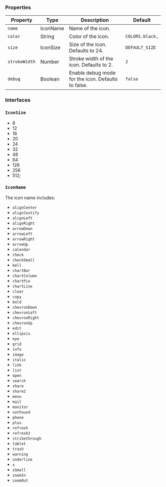 ### Properties

| Property      | Type     | Description                                        | Default         |
| ------------- | -------- | -------------------------------------------------- | --------------- |
| `name`        | IconName | Name of the icon.                                  |                 |
| `color`       | String   | Color of the icon.                                 | `COLORS.black,` |
| `size`        | IconSize | Size of the icon. Defaults to 24.                  | `DEFAULT_SIZE`  |
| `strokeWidth` | Number   | Stroke width of the icon. Defaults to 2.           | `2`             |
| `debug`       | Boolean  | Enable debug mode for the icon. Defaults to false. | `false`         |

### Interfaces

### `IconSize`

-   8
-   12
-   16
-   20
-   24
-   32
-   48
-   64
-   128
-   256
-   512;

### `IconName`

The icon name includes:

-   `alignCenter`
-   `alignJustify`
-   `alignLeft`
-   `alignRight`
-   `arrowDown`
-   `arrowLeft`
-   `arrowRight`
-   `arrowUp`
-   `calendar`
-   `check`
-   `checkSmall`
-   `bell`
-   `chartBar`
-   `chartColumn`
-   `chartPie`
-   `chartLine`
-   `clear`
-   `copy`
-   `bold`
-   `chevronDown`
-   `chevronLeft`
-   `chevronRight`
-   `chevronUp`
-   `edit`
-   `ellipsis`
-   `eye`
-   `grid`
-   `info`
-   `image`
-   `italic`
-   `link`
-   `list`
-   `open`
-   `search`
-   `share`
-   `share2`
-   `menu`
-   `mail`
-   `monitor`
-   `notFound`
-   `phone`
-   `plus`
-   `refresh`
-   `refresh2`
-   `strikethrough`
-   `tablet`
-   `trash`
-   `warning`
-   `underline`
-   `x`
-   `xSmall`
-   `zoomIn`
-   `zoomOut`
